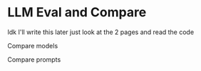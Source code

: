 # LLM Eval and Compare

Idk I'll write this later just look at the 2 pages and read the code

Compare models

Compare prompts